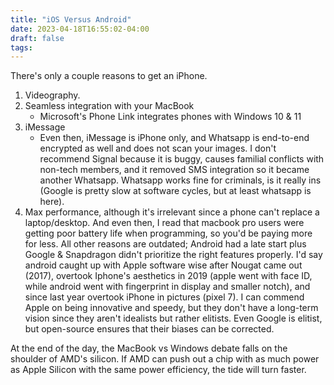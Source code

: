 ```yaml
---
title: "iOS Versus Android"
date: 2023-04-18T16:55:02-04:00
draft: false
tags:
---
```


There's only a couple reasons to get an iPhone.

1. Videography.
2. Seamless integration with your MacBook
    - Microsoft's Phone Link integrates phones with Windows 10 & 11
3. iMessage
    - Even then, iMessage is iPhone only, and Whatsapp is end-to-end encrypted as well and does not scan your images. I don't recommend Signal because it is buggy, causes familial conflicts with non-tech members, and it removed SMS integration so it became another Whatsapp. Whatsapp works fine for criminals, is it really ins
 (Google is pretty slow at software cycles, but at least whatsapp is here).
4. Max performance, although it's irrelevant since a phone can't replace a laptop/desktop. And even then, I read that macbook pro users were getting poor battery life when programming, so you'd be paying more for less.
All other reasons are outdated; Android had a late start plus Google & Snapdragon didn't prioritize the right features properly. I'd say android caught up with Apple software wise after Nougat came out (2017), overtook Iphone's aesthetics in 2019 (apple went with face ID, while android went with fingerprint in display and smaller notch), and since last year overtook iPhone in pictures (pixel 7). I can commend Apple on being innovative and speedy, but they don't have a long-term vision since they aren't idealists but rather elitists. Even Google is elitist, but open-source ensures that their biases can be corrected.

At the end of the day, the MacBook vs Windows debate falls on the shoulder of AMD's silicon. If AMD can push out a chip with as much power as Apple Silicon with the same power efficiency, the tide will turn faster.
